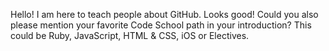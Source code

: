 Hello! I am here to teach people about GitHub.
Looks good! Could you also please mention your favorite Code School path in your introduction? This could be Ruby, JavaScript, HTML & CSS, iOS or Electives.
